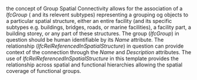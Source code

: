 the concept of Group Spatial Connectivity allows for the association of a _IfcGroup_ ( and its relevent subtypes) representing a grouping og objects to a particular spatial structure, either an entire facility (and its specific subtypes e.g. buildings, bridges, roads, or marine facilities), a facility part, a building storey, or any part of these structures.
The group (_IfcGroup_) in question should be human identifiable by its _Name_ attribute.
The relationship (_IfcRelReferencedInSpatialStructure_) in question can provide context of the connection through the _Name_ and _Description_ attributes.
The use of _IfcRelReferencedInSpatialStructure_ in this template provides the relationship across spatial and functional hierarchies allowing the spatial coverage of functional groups.

